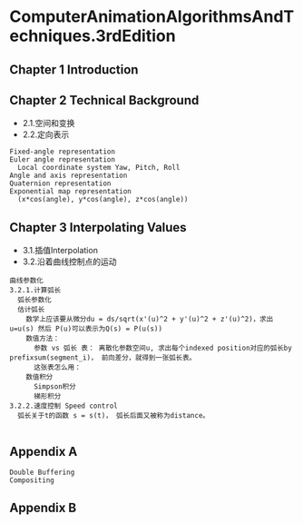 # ComputerAnimationAlgorithmsAndTechniques.3rdEdition
## Chapter 1 Introduction
## Chapter 2 Technical Background
- 2.1.空间和变换
- 2.2.定向表示
```
Fixed-angle representation
Euler angle representation
  Local coordinate system Yaw, Pitch, Roll
Angle and axis representation
Quaternion representation
Exponential map representation
  (x*cos(angle), y*cos(angle), z*cos(angle))
```
## Chapter 3 Interpolating Values
- 3.1.插值Interpolation
- 3.2.沿着曲线控制点的运动
```
曲线参数化
3.2.1.计算弧长
  弧长参数化 
  估计弧长
    数学上应该要从微分du = ds/sqrt(x'(u)^2 + y'(u)^2 + z'(u)^2)，求出u=u(s) 然后 P(u)可以表示为Q(s) = P(u(s))
    数值方法：
      参数 vs 弧长 表： 离散化参数空间u, 求出每个indexed position对应的弧长by prefixsum(segment_i)， 前向差分，就得到一张弧长表。
      这张表怎么用：
    数值积分
      Simpson积分
      梯形积分
3.2.2.速度控制 Speed control
  弧长关于t的函数 s = s(t)， 弧长后面又被称为distance。
  
```


## Appendix A
```
Double Buffering
Compositing
```
## Appendix B
